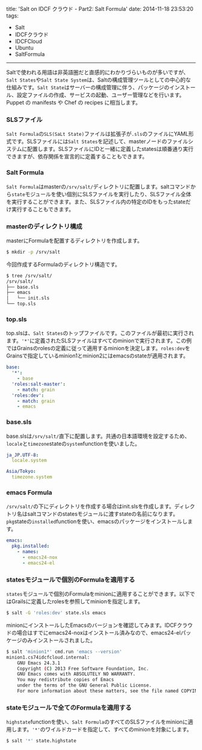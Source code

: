 title: 'Salt on IDCF クラウド - Part2: Salt Formula'
date: 2014-11-18 23:53:20
tags:
 - Salt
 - IDCFクラウド
 - IDCFCloud
 - Ubuntu
 - SaltFormula
---

Saltで使われる用語は非英語圏だと直感的にわかりづらいものが多いですが、`Salt States`や`Salt State System`は、Saltの構成管理ツールとしての中心的な仕組みです。`Salt State`はサーバーの構成管理に伴う、パッケージのインストール、設定ファイルの作成、サービスの起動、ユーザー管理などを行います。Puppet の manifests や Chef の recipes に相当します。

<!-- more -->

### SLSファイル

`Salt Formula`の`SLS(SaLt State)`ファイルは拡張子が`.sls`のファイルにYAML形式です。SLSファイルには`Salt States`を記述して、masterノードのファイルシステムに配置します。SLSファイルにIDと一緒に定義したstatesは順番通り実行できますが、依存関係を宣言的に定義することもできます。

### Salt Formula

`Salt Formula`はmasterの`/srv/salt/`ディレクトリに配置します。saltコマンドから`state`モジュールを使い個別にSLSファイルを実行したり、SLSファイル全体を実行することができます。また、SLSファイル内の特定のIDをもったstateだけ実行することもできます。

### masterのディレクトリ構成

masterにFormulaを配置するディレクトリを作成します。

``` bash
$ mkdir -p /srv/salt
```

今回作成するFormulaのディレクトリ構造です。

``` bash
$ tree /srv/salt/
/srv/salt/
├── base.sls
├── emacs
│   └── init.sls
└── top.sls
```

### top.sls

top.slsは、`Salt States`のトップファイルです。このファイルが最初に実行されます。`'*'`に定義されたSLSファイルはすべてのminionで実行されます。この例ではGrainsのrolesの定義に従って適用するminionを決定します。`roles:dev`をGrainsで指定しているminion1とminion2にはemacsのstateが適用されます。

``` yml /srv/salt/top.sls
base:
  '*':
    - base
  'roles:salt-master':
    - match: grain
  'roles:dev':
    - match: grain
    - emacs
```

### base.sls

base.slsは`/srv/salt/`直下に配置します。共通の日本語環境を設定するため、`locale`と`timezone`stateの`system`functionを使いました。

``` yml /srv/salt/base.sls
ja_JP.UTF-8:
  locale.system

Asia/Tokyo:
  timezone.system
```

### emacs Formula

`/srv/salt/`の下にディレクトリを作成する場合はinit.slsを作成します。ディレクトリ名はsaltコマンドのstatesモジュールに渡すstateの名前になります。`pkg`stateの`installed`functionを使い、emacsのパッケージをインストールします。

``` yml /srv/salt/emacs/init.sls
emacs:
  pkg.installed:
    - names:
      - emacs24-nox
      - emacs24-el
```

### statesモジュールで個別のFormulaを適用する

`states`モジュールで個別のFormulaをminionに適用することができます。以下ではGrailsに定義したrolesを参照してminionを指定します。

``` bash
$ salt -G 'roles:dev' state.sls emacs
```

minionにインストールしたEmacsのバージョンを確認してみます。IDCFクラウドの場合はすでにemacs24-noxはインストール済みなので、emacs24-elパッケージのみインストールされました。

``` bash
$ salt 'minion1*' cmd.run 'emacs --version'
minion1.cs74idcfcloud.internal:
    GNU Emacs 24.3.1
    Copyright (C) 2013 Free Software Foundation, Inc.
    GNU Emacs comes with ABSOLUTELY NO WARRANTY.
    You may redistribute copies of Emacs
    under the terms of the GNU General Public License.
    For more information about these matters, see the file named COPYING.
```

### stateモジュールで全てのFormulaを適用する

`highstate`functionを使い、`Salt Formula`のすべてのSLSファイルをminionに適用します。`'*'`のワイルドカードを指定して、すべてのminionを対象にします。

``` bash
$ salt '*' state.highstate
```
